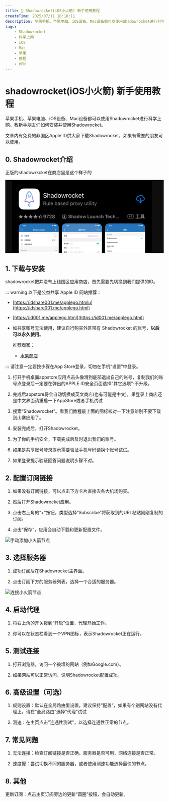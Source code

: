 ```yaml
---
title: 🚀 Shadowrocket(iOS小火箭) 新手使用教程
createTime: 2025/07/11 18:18:11
description: 苹果手机、苹果电脑、iOS设备、Mac设备都可以使用Shadowrocket进行科学上网。教新手朋友们如何安装并使用Shadowrocket。
tags:
    - Shadowrocket
    - 科学上网
    - iOS
    - Mac
    - 苹果
    - 教程
    - VPN
---
```


# shadowrocket(iOS小火箭) 新手使用教程

苹果手机、苹果电脑、iOS设备、Mac设备都可以使用Shadowrocket进行科学上网。教新手朋友们如何安装并使用Shadowrocket。

文章内有免费的非国区Apple ID供大家下载Shadowrocket，如果有需要的朋友可以使用。

<!-- more -->

## 0. Shadowrocket介绍

正版的shadowrkcket在商店里是这个样子的

![alt text](<images/Shadowrocket 新手使用教程/image.png>)

## 1. 下载与安装

shadowrocket把并没有上线国区应用商店，首先需要先切换到我们提供的ID。

::: warning 以下是公益共享 Apple ID 网站推荐：
    
-   [https://idshare001.me/applego.htmlu](https://idshare001.me/applego.html)
-   [https://id001.me/applego.html](https://id001.me/applego.html)


-   如共享账号无法使用，建议自行购买外区带有 Shadowrocket 的账号，**以后可以永久使用**。
    
    推荐商家：
    
    -   [水果商店](https://appleshop.win)

:::
请注意一定要按步骤在App Store登录，切勿在手机“设置”中登录。

1. 打开手机桌面appstore应用点击头像滑到底部退出自己的账号，复制我们的账号点登录后一定要在弹出的APPLE ID安全页面选择“其它选项”-不升级。

2. 完成后appstore将会自动切换成英文商店(也有可能是中文)，果登录上商店还是中文界面请重启一下AppStore或者手机试试

3. 搜索“Shadowrocket”。看我们教程最上面的图标核对一下注意辨别不要下载到山寨应用了。

4. 安装完成后，打开Shadowrocket。

5. 为了你的手机安全，下载完成后及时退出我们的账号。

7. 如果是共享账号登录提示需要验证手机号码请换个账号试试。

8. 如果登录提示验证回答问题说明步骤不对。

## 2. 配置订阅链接

1. 如果没有订阅链接，可以点击下方卡片直接去各大机场购买。

<LinkCard title="✈️便宜好用的翻墙机场推荐评测" href="https://jichangtuijian.uk/vpn/vpn.html" description="最好用且便宜的机场推荐，每个机场至少由我试用一周后才决定是否推荐。 有较为严格的审核标准，让大家伙儿们放心使用。" />

2. 然后打开Shadowrocket应用。

3. 点击右上角的“+”按钮，类型选择“Subscribe”将获取到的URL粘贴刚刚复制的订阅。

4. 点击“保存”，应用会自动下载和更新配置文件。

![手动添加小火箭节点](/assets/Shadowrocket3.gif "手动添加小火箭节点")

## 3. 选择服务器

1. 成功订阅后在Shadowrocket主界面。

2. 点击订阅下方的服务器列表，选择一个合适的服务器。

![连接小火箭节点](/assets/Shadowrocket4.gif "连接小火箭节点")

## 4. 启动代理

1. 将右上角的开关拨到“开启”位置，代理开始工作。

2. 你可以在状态栏看到一个VPN图标，表示Shadowrocket正在运行。

## 5. 测试连接
1. 打开浏览器，访问一个被墙的网站（例如Google.com）。

2. 如果网站可以正常访问，说明Shadowrocket配置成功。

## 6. 高级设置（可选）

1. 规则设置：默认在全局路由里设置，建议保持”配置“，如果有个别网站没有代理上，请在”全局路由“选择”代理“试试

2. 测速：在主页点击"连通性测试"，以选择连通性正常的节点。

## 7. 常见问题

1. 无法连接：检查订阅链接是否正确，服务器是否可用，网络连接是否正常。

2. 速度慢：尝试切换不同的服务器，或者使用测速功能选择最快的节点。

## 8. 其他

更新订阅：点击主页订阅旁边的更新“圆圈”按钮，会自动更新。